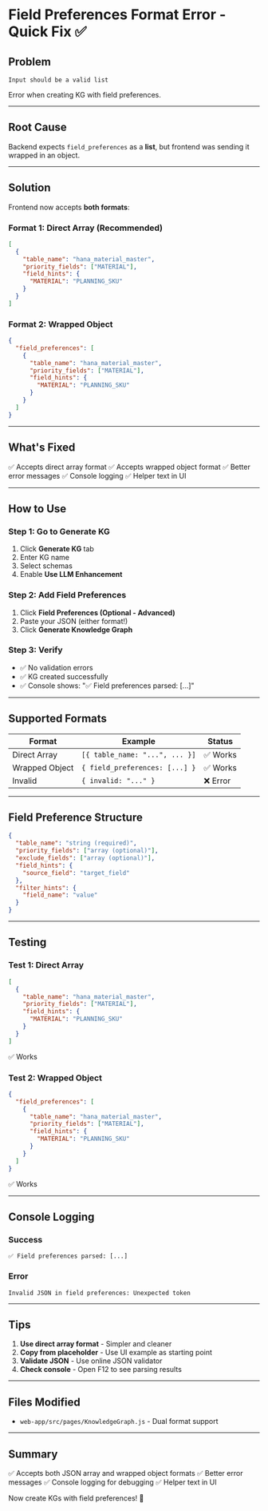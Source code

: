# Field Preferences Format Error - Quick Fix ✅

## Problem
```
Input should be a valid list
```

Error when creating KG with field preferences.

---

## Root Cause
Backend expects `field_preferences` as a **list**, but frontend was sending it wrapped in an object.

---

## Solution
Frontend now accepts **both formats**:

### Format 1: Direct Array (Recommended)
```json
[
  {
    "table_name": "hana_material_master",
    "priority_fields": ["MATERIAL"],
    "field_hints": {
      "MATERIAL": "PLANNING_SKU"
    }
  }
]
```

### Format 2: Wrapped Object
```json
{
  "field_preferences": [
    {
      "table_name": "hana_material_master",
      "priority_fields": ["MATERIAL"],
      "field_hints": {
        "MATERIAL": "PLANNING_SKU"
      }
    }
  ]
}
```

---

## What's Fixed

✅ Accepts direct array format
✅ Accepts wrapped object format
✅ Better error messages
✅ Console logging
✅ Helper text in UI

---

## How to Use

### Step 1: Go to Generate KG
1. Click **Generate KG** tab
2. Enter KG name
3. Select schemas
4. Enable **Use LLM Enhancement**

### Step 2: Add Field Preferences
1. Click **Field Preferences (Optional - Advanced)**
2. Paste your JSON (either format!)
3. Click **Generate Knowledge Graph**

### Step 3: Verify
- ✅ No validation errors
- ✅ KG created successfully
- ✅ Console shows: "✅ Field preferences parsed: [...]"

---

## Supported Formats

| Format | Example | Status |
|--------|---------|--------|
| Direct Array | `[{ table_name: "...", ... }]` | ✅ Works |
| Wrapped Object | `{ field_preferences: [...] }` | ✅ Works |
| Invalid | `{ invalid: "..." }` | ❌ Error |

---

## Field Preference Structure

```json
{
  "table_name": "string (required)",
  "priority_fields": ["array (optional)"],
  "exclude_fields": ["array (optional)"],
  "field_hints": {
    "source_field": "target_field"
  },
  "filter_hints": {
    "field_name": "value"
  }
}
```

---

## Testing

### Test 1: Direct Array
```json
[
  {
    "table_name": "hana_material_master",
    "priority_fields": ["MATERIAL"],
    "field_hints": {
      "MATERIAL": "PLANNING_SKU"
    }
  }
]
```
✅ Works

### Test 2: Wrapped Object
```json
{
  "field_preferences": [
    {
      "table_name": "hana_material_master",
      "priority_fields": ["MATERIAL"],
      "field_hints": {
        "MATERIAL": "PLANNING_SKU"
      }
    }
  ]
}
```
✅ Works

---

## Console Logging

### Success
```
✅ Field preferences parsed: [...]
```

### Error
```
Invalid JSON in field preferences: Unexpected token
```

---

## Tips

1. **Use direct array format** - Simpler and cleaner
2. **Copy from placeholder** - Use UI example as starting point
3. **Validate JSON** - Use online JSON validator
4. **Check console** - Open F12 to see parsing results

---

## Files Modified

- `web-app/src/pages/KnowledgeGraph.js` - Dual format support

---

## Summary

✅ Accepts both JSON array and wrapped object formats
✅ Better error messages
✅ Console logging for debugging
✅ Helper text in UI

Now create KGs with field preferences! 🎉



